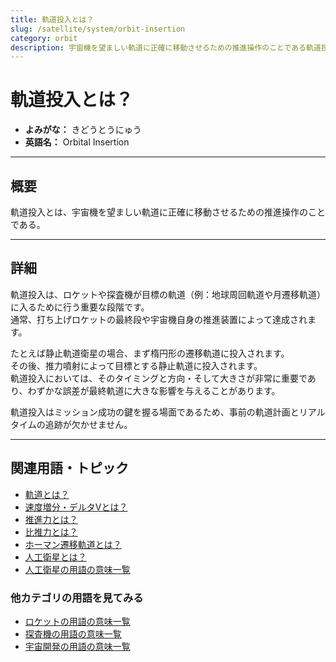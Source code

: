 ```yaml
---
title: 軌道投入とは？
slug: /satellite/system/orbit-insertion
category: orbit
description: 宇宙機を望ましい軌道に正確に移動させるための推進操作のことである軌道投入の意味・定義・内容について解説します。  
---
```


# 軌道投入とは？

- **よみがな：** きどうとうにゅう  
- **英語名：** Orbital Insertion  

---

## 概要

軌道投入とは、宇宙機を望ましい軌道に正確に移動させるための推進操作のことである。  

---

## 詳細

軌道投入は、ロケットや探査機が目標の軌道（例：地球周回軌道や月遷移軌道）に入るために行う重要な段階です。  
通常、打ち上げロケットの最終段や宇宙機自身の推進装置によって達成されます。  

たとえば静止軌道衛星の場合、まず楕円形の遷移軌道に投入されます。  
その後、推力噴射によって目標とする静止軌道に投入されます。  
軌道投入においては、そのタイミングと方向・そして大きさが非常に重要であり、わずかな誤差が最終軌道に大きな影響を与えることがあります。  

軌道投入はミッション成功の鍵を握る場面であるため、事前の軌道計画とリアルタイムの追跡が欠かせません。  

---

## 関連用語・トピック

- [軌道とは？](/docs/orbit/orbit/)
- [速度増分・デルタVとは？](/docs/orbit/mechanics/delta-v-budget/)
- [推進力とは？](/docs/rocket/propulsion/system/propulsion/)
- [比推力とは？](/docs/rocket/propulsion/system/isp/)
- [ホーマン遷移軌道とは？](/docs/orbit/type/hohmann-transfer-orbit/)
- [人工衛星とは？](/docs/satellite/satellite/)
- [人工衛星の用語の意味一覧](/docs/category/satellite/)

### 他カテゴリの用語を見てみる
- [ロケットの用語の意味一覧](/docs/category/rocket/)
- [探査機の用語の意味一覧](/docs/category/explorer/)
- [宇宙開発の用語の意味一覧](/docs/category/glossary/)
